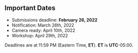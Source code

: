 

## Important Dates

- Submissions deadline:         **February 26, 2022**
- Notification:                 March 26th, 2022 
- Camera ready:                 April 10th, 2022
- Workshop:                     April 29th, 2022

Deadlines are at 11:59 PM (Eastern Time, **ET**). **ET** is **UTC**-05:00.
